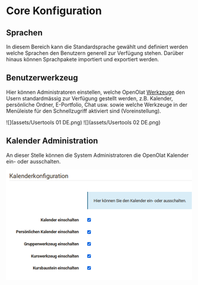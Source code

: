 # Core Konfiguration

## Sprachen

In diesem Bereich kann die Standardsprache gewählt und definiert werden welche
Sprachen den Benutzern generell zur Verfügung stehen. Darüber hinaus können
Sprachpakete importiert und exportiert werden.

##  Benutzerwerkzeug

Hier können Administratoren einstellen, welche OpenOlat
[Werkzeuge](../../manual_user/personal/Personal_Menu.de.md) den
Usern standardmässig zur Verfügung gestellt werden, z.B. Kalender, persönliche
Ordner, E-Portfolio, Chat usw. sowie welche Werkzeuge in der Menüleiste für
den Schnellzugriff aktiviert sind (Voreinstellung).

![](assets/Usertools 01 DE.png)
![](assets/Usertools 02 DE.png)  

## Kalender Administration

An dieser Stelle können die System Administratoren die OpenOlat Kalender ein-
oder ausschalten.

![](assets/Kalender_admin.png)

